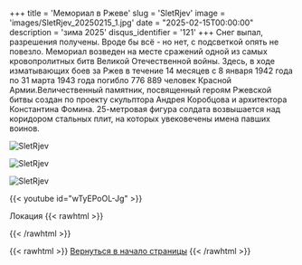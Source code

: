 +++
title = 'Мемориал в Ржеве'
slug = 'SletRjev'
image = 'images/SletRjev_20250215_1.jpg'
date = "2025-02-15T00:00:00"
description = 'зима 2025'
disqus_identifier = '121'
+++
Снег выпал, разрешения получены. Вроде бы всё - но нет, с подсветкой опять не повезло.
Мемориал возведен на месте сражений одной из самых кровопролитных битв Великой Отечественной войны. Здесь, в ходе изматывающих боев за Ржев в течение 14 месяцев с 8 января 1942 года по 31 марта 1943 года погибло 776 889 человек Красной Армии.Величественный памятник, посвященный героям Ржевской битвы создан по проекту скульптора Андрея Коробцова и архитектора Константина Фомина. 25-метровая фигура солдата возвышается над коридором стальных плит, на которых увековечены имена павших воинов.

![SletRjev](/images/SletRjev_20250215_2.jpg)

![SletRjev](/images/SletRjev_20250215_3.jpg)

![SletRjev](/images/SletRjev_20250215_4.jpg)

{{< youtube id="wTyEPoOL-Jg" >}}

Локация
{{< rawhtml >}}
<script type="text/javascript" charset="utf-8" async src="https://api-maps.yandex.ru/services/constructor/1.0/js/?um=constructor%3A3aba63b3a3ffe8f92b439dc1de4508b6bdec1f3db45d77af88366a0420a998d5&amp;width=500&amp;height=400&amp;lang=ru_RU&amp;scroll=true"></script>
{{< /rawhtml >}}

{{< rawhtml >}}
<a href="#">Вернуться в начало страницы</a>
{{< /rawhtml >}}